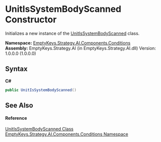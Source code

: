 # UnitIsSystemBodyScanned Constructor 
 

Initializes a new instance of the <a href="T_EmptyKeys_Strategy_AI_Components_Conditions_UnitIsSystemBodyScanned">UnitIsSystemBodyScanned</a> class.

**Namespace:**&nbsp;<a href="N_EmptyKeys_Strategy_AI_Components_Conditions">EmptyKeys.Strategy.AI.Components.Conditions</a><br />**Assembly:**&nbsp;EmptyKeys.Strategy.AI (in EmptyKeys.Strategy.AI.dll) Version: 1.0.0.0 (1.0.0.0)

## Syntax

**C#**<br />
``` C#
public UnitIsSystemBodyScanned()
```


## See Also


#### Reference
<a href="T_EmptyKeys_Strategy_AI_Components_Conditions_UnitIsSystemBodyScanned">UnitIsSystemBodyScanned Class</a><br /><a href="N_EmptyKeys_Strategy_AI_Components_Conditions">EmptyKeys.Strategy.AI.Components.Conditions Namespace</a><br />